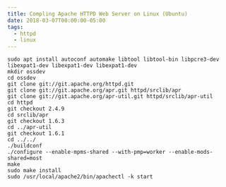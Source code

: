 ```yaml
---
title: Compling Apache HTTPD Web Server on Linux (Ubuntu)
date: 2018-03-07T00:00:00-05:00
tags:
  - httpd
  - linux
---
```


    sudo apt install autoconf automake libtool libtool-bin libpcre3-dev libexpat1-dev libexpat1-dev libexpat1-dev
    mkdir ossdev
    cd ossdev
    git clone git://git.apache.org/httpd.git
    git clone git://git.apache.org/apr.git httpd/srclib/apr
    git clone git://git.apache.org/apr-util.git httpd/srclib/apr-util
    cd httpd
    git checkout 2.4.9
    cd srclib/apr
    git checkout 1.6.3
    cd ../apr-util
    git checkout 1.6.1
    cd ../../
    ./buildconf
    ./configure --enable-mpms-shared --with-pmp=worker --enable-mods-shared=most
    make
    sudo make install
    sudo /usr/local/apache2/bin/apachectl -k start

